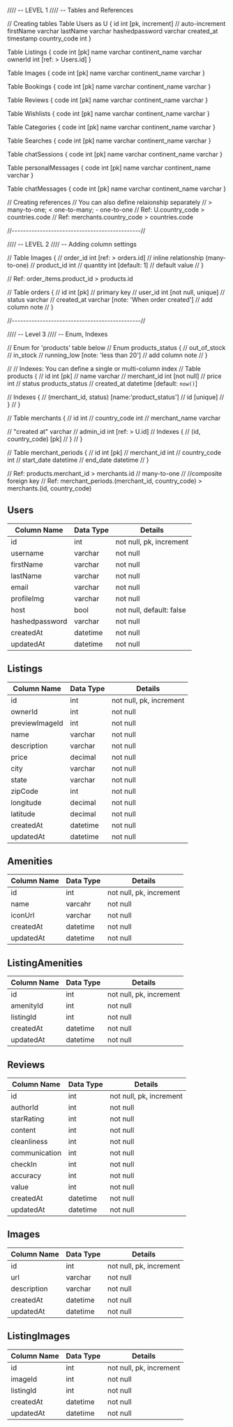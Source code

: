 //// -- LEVEL 1
//// -- Tables and References

// Creating tables
Table Users as U {
  id int [pk, increment] // auto-increment
  firstName varchar
  lastName varchar
  hashedpassword varchar
  created_at timestamp
  country_code int
}

Table Listings {
  code int [pk]
  name varchar
  continent_name varchar
  ownerId int [ref: > Users.id]
 }


 Table Images {
  code int [pk]
  name varchar
  continent_name varchar
 }

 Table Bookings {
  code int [pk]
  name varchar
  continent_name varchar
 }

 Table Reviews {
  code int [pk]
  name varchar
  continent_name varchar
 }

 Table Wishlists {
  code int [pk]
  name varchar
  continent_name varchar
 }

 Table Categories {
  code int [pk]
  name varchar
  continent_name varchar
 }

 Table Searches {
  code int [pk]
  name varchar
  continent_name varchar
 }

  Table chatSessions {
  code int [pk]
  name varchar
  continent_name varchar
 }

  Table personalMessages {
  code int [pk]
  name varchar
  continent_name varchar
 }

  Table chatMessages {
  code int [pk]
  name varchar
  continent_name varchar
 }

// Creating references
// You can also define relaionship separately
// > many-to-one; < one-to-many; - one-to-one
// Ref: U.country_code > countries.code
// Ref: merchants.country_code > countries.code

//----------------------------------------------//

//// -- LEVEL 2
//// -- Adding column settings

// Table Images {
//   order_id int [ref: > orders.id] // inline relationship (many-to-one)
//   product_id int
//   quantity int [default: 1] // default value
// }

// Ref: order_items.product_id > products.id

// Table orders {
//   id int [pk] // primary key
//   user_id int [not null, unique]
//   status varchar
//   created_at varchar [note: 'When order created'] // add column note
// }

//----------------------------------------------//

//// -- Level 3
//// -- Enum, Indexes

// Enum for 'products' table below
// Enum products_status {
//   out_of_stock
//   in_stock
//   running_low [note: 'less than 20'] // add column note
// }

// // Indexes: You can define a single or multi-column index
// Table products {
//   id int [pk]
//   name varchar
//   merchant_id int [not null]
//   price int
//   status products_status
//   created_at datetime [default: `now()`]

//   Indexes {
//     (merchant_id, status) [name:'product_status']
//     id [unique]
//   }
// }

// Table merchants {
//   id int
//   country_code int
//   merchant_name varchar

//   "created at" varchar
//   admin_id int [ref: > U.id]
//   Indexes {
//     (id, country_code) [pk]
//   }
// }

// Table merchant_periods {
//   id int [pk]
//   merchant_id int
//   country_code int
//   start_date datetime
//   end_date datetime
// }

// Ref: products.merchant_id > merchants.id // many-to-one
// //composite foreign key
// Ref: merchant_periods.(merchant_id, country_code) > merchants.(id, country_code)



## Users

| Column Name  | Data Type      | Details       |
|   ---        |     ---        |     ---       |
| id           | int            | not null, pk, increment    |
| username     | varchar        | not null       |
| firstName    | varchar        | not null       |
| lastName     | varchar        | not null       |
| email        | varchar        | not null       |
| profileImg        | varchar        | not null       |
| host        | bool        | not null, default: false       |
| hashedpassword  | varchar     | not null  |
| createdAt    | datetime       | not null       |
| updatedAt    | datetime       | not null       |


## Listings

| Column Name  | Data Type      | Details       |
|   ---        |     ---        |     ---       |
| id           | int            | not null, pk, increment    |
| ownerId  | int     | not null  |
| previewImageId     | int        | not null       |
| name    | varchar        | not null       |
| description     | varchar        | not null       |
| price        | decimal        | not null       |
| city  | varchar     | not null  |
| state  | varchar     | not null  |
| zipCode  | int     | not null  |
| longitude  | decimal     | not null  |
| latitude  | decimal     | not null  |
| createdAt    | datetime       | not null       |
| updatedAt    | datetime       | not null       |

## Amenities

| Column Name  | Data Type      | Details       |
|   ---        |     ---        |     ---       |
| id           | int            | not null, pk, increment    |
| name  | varcahr     | not null  |
| iconUrl     | varchar        | not null       |
| createdAt    | datetime       | not null       |
| updatedAt    | datetime       | not null       |


## ListingAmenities

| Column Name  | Data Type      | Details       |
|   ---        |     ---        |     ---       |
| id           | int            | not null, pk, increment    |
| amenityId  | int     | not null  |
| listingId     | int        | not null       |
| createdAt    | datetime       | not null       |
| updatedAt    | datetime       | not null       |


## Reviews

| Column Name  | Data Type      | Details       |
|   ---        |     ---        |     ---       |
| id           | int            | not null, pk, increment    |
| authorId  | int     | not null  |
| starRating     | int        | not null       |
| content     | int        | not null       |
| cleanliness        | int        | not null       |
| communication  | int     | not null  |
| checkIn  | int     | not null  |
| accuracy  | int     | not null  |
| value  | int     | not null  |
| createdAt    | datetime       | not null       |
| updatedAt    | datetime       | not null       |


## Images

| Column Name  | Data Type      | Details       |
|   ---        |     ---        |     ---       |
| id           | int            | not null, pk, increment    |
| url  | varchar     | not null  |
| description     | varchar        | not null       |
| createdAt    | datetime       | not null       |
| updatedAt    | datetime       | not null       |


## ListingImages

| Column Name  | Data Type      | Details       |
|   ---        |     ---        |     ---       |
| id           | int            | not null, pk, increment    |
| imageId  | int     | not null  |
| listingId     | int        | not null       |
| createdAt    | datetime       | not null       |
| updatedAt    | datetime       | not null       |
